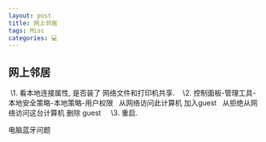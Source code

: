 ```yaml
---
layout: post
title: 网上邻居  
tags: Misc
categories: 💻
---
```



## 网上邻居
 \1. 看本地连接属性, 是否装了 网络文件和打印机共享.
 
 \2. 控制面板-管理工具-本地安全策略-本地策略-用户权限
  从网络访问此计算机 加入guest
  从拒绝从网络访问这台计算机 删除 guest
  
 \3. 重启.
 
 



电脑蓝牙问题
